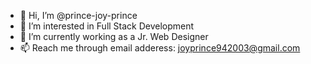 - 👋 Hi, I’m @prince-joy-prince
- 👀 I’m interested in Full Stack Development
- 🌱 I’m currently working as a Jr. Web Designer
- 📫 Reach me through email adderess: joyprince942003@gmail.com

<!---
prince-joy-prince/prince-joy-prince is a ✨ special ✨ repository because its `README.md` (this file) appears on your GitHub profile.
You can click the Preview link to take a look at your changes.
--->
